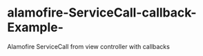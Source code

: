 # alamofire-ServiceCall-callback-Example-
Alamofire ServiceCall from view controller with callbacks 
